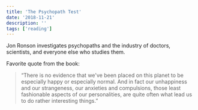 ```yaml
---
title: 'The Psychopath Test'
date: '2018-11-21'
description: ''
tags: ['reading']
---
```


Jon Ronson investigates psychopaths and the industry of doctors, scientists, and everyone else who studies them.

Favorite quote from the book:

> “There is no evidence that we've been placed on this planet to be especially happy or especially normal. And in fact our unhappiness and our strangeness, our anxieties and compulsions, those least fashionable aspects of our personalities, are quite often what lead us to do rather interesting things.”
